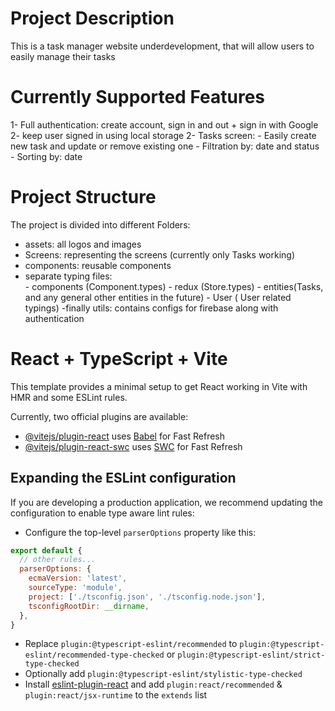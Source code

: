 # Project Description

This is a task manager website underdevelopment, that will allow users to easily manage their tasks

# Currently Supported Features
1- Full authentication: create account, sign in and out + sign in with Google
2- keep user signed in using local storage
2- Tasks screen:
    - Easily create new task and update or remove existing one
    - Filtration by: date and status
    - Sorting by: date

# Project Structure
The project is divided into different Folders:

- assets: all logos and images
- Screens: representing the screens (currently only Tasks working)
- components: reusable components
- separate typing files:   
      - components (Component.types)
      - redux (Store.types)
      - entities(Tasks, and any general other entities in the future) 
      - User ( User related typings) 
-finally utils: contains configs for firebase along with authentication        





# React + TypeScript + Vite

This template provides a minimal setup to get React working in Vite with HMR and some ESLint rules.

Currently, two official plugins are available:

- [@vitejs/plugin-react](https://github.com/vitejs/vite-plugin-react/blob/main/packages/plugin-react/README.md) uses [Babel](https://babeljs.io/) for Fast Refresh
- [@vitejs/plugin-react-swc](https://github.com/vitejs/vite-plugin-react-swc) uses [SWC](https://swc.rs/) for Fast Refresh

## Expanding the ESLint configuration

If you are developing a production application, we recommend updating the configuration to enable type aware lint rules:

- Configure the top-level `parserOptions` property like this:

```js
export default {
  // other rules...
  parserOptions: {
    ecmaVersion: 'latest',
    sourceType: 'module',
    project: ['./tsconfig.json', './tsconfig.node.json'],
    tsconfigRootDir: __dirname,
  },
}
```

- Replace `plugin:@typescript-eslint/recommended` to `plugin:@typescript-eslint/recommended-type-checked` or `plugin:@typescript-eslint/strict-type-checked`
- Optionally add `plugin:@typescript-eslint/stylistic-type-checked`
- Install [eslint-plugin-react](https://github.com/jsx-eslint/eslint-plugin-react) and add `plugin:react/recommended` & `plugin:react/jsx-runtime` to the `extends` list
